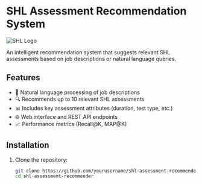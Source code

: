 # SHL Assessment Recommendation System

![SHL Logo](https://www.shl.com/_next/static/media/logo-shl-full.5f7a7e5f.svg)

An intelligent recommendation system that suggests relevant SHL assessments based on job descriptions or natural language queries.

## Features

- 🚀 Natural language processing of job descriptions
- 🔍 Recommends up to 10 relevant SHL assessments
- 📊 Includes key assessment attributes (duration, test type, etc.)
- 🌐 Web interface and REST API endpoints
- 📈 Performance metrics (Recall@K, MAP@K)

## Installation

1. Clone the repository:
   ```bash
   git clone https://github.com/yourusername/shl-assessment-recommender.git
   cd shl-assessment-recommender
